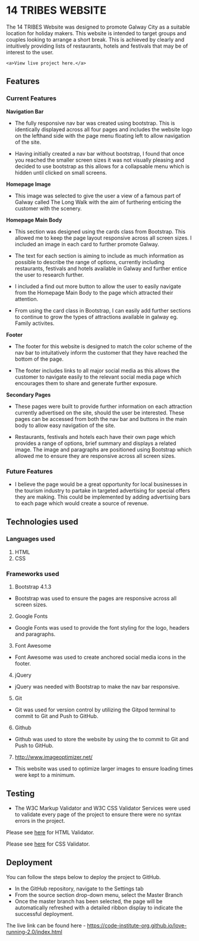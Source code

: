 # 14 TRIBES WEBSITE

The 14 TRIBES Website was designed to promote Galway City as a suitable location for holiday makers. This website is intended to target groups and couples looking to arrange a short break. This is achieved by clearly and intuitively providing lists of restaurants, hotels and festivals that may be of interest to the user. 

    <a>View live project here.</a>

## Features

### Current Features

**Navigation Bar**

- The fully responsive nav bar was created using bootstrap. This is identically displayed across all four pages and includes the website logo on the lefthand side with the page menu floating left to allow navigation of the site. 

- Having initially created a nav bar without bootstrap, I found that once you reached the smaller screen sizes it was not visually pleasing and decided to use bootstrap as this allows for a collapsable menu which is hidden until clicked on small screens.

**Homepage Image**

- This image was selected to give the user a view of a famous part of Galway called The Long Walk with the aim of furthering enticing the customer with the scenery.

**Homepage Main Body**

- This section was designed using the cards class from Bootstrap. This allowed me to keep the page layout responsive across all screen sizes. I included an image in each card to further promote Galway.

- The text for each section is aiming to include as much information as possible to describe the range of options, currently including restaurants, festivals and hotels available in Galway and further entice the user to research further.

- I included a find out more button to allow the user to easily navigate from the Homepage Main Body to the page which attracted their attention.

- From using the card class in Bootstrap, I can easily add further sections to continue to grow the types of attractions available in galway eg. Family activites.

**Footer**

- The footer for this website is designed to match the color scheme of the nav bar to intuitatively inform the customer that they have reached the bottom of the page.

- The footer includes links to all major social media as this allows the customer to navigate easily to the relevant social media page which encourages them to share and generate further exposure.

**Secondary Pages**

- These pages were built to provide further information on each attraction currently advertised on the site, should the user be interested. These pages can be accessed from both the nav bar and buttons in the main body to allow easy navigation of the site. 

- Restaurants, festivals and hotels each have their own page which provides a range of options, brief summary and displays a related image. The image and paragraphs are positioned using Bootstrap which allowed me to ensure they are responsive across all screen sizes.

### Future Features

- I believe the page would be a great opportunity for local businesses in the tourism industry to partake in targeted advertising for special offers they are making. This could be implemented by adding advertising bars to each page which would create a source of revenue.

## Technologies used

### Languages used

1. HTML
2. CSS

### Frameworks used

1. Bootstrap 4.1.3
* Bootstrap was used to ensure the pages are responsive across all screen sizes. 

2. Google Fonts
* Google Fonts was used to provide the font styling for the logo, headers and paragraphs.

3. Font Awesome
* Font Awesome was used to create anchored social media icons in the footer. 

4. jQuery
* jQuery was needed with Bootstrap to make the nav bar responsive.

5. Git
* Git was used for version control by utilizing the Gitpod terminal to commit to Git and Push to GitHub.

6. Github
* Github was used to store the website by using the to commit to Git and Push to GitHub.

7. http://www.imageoptimizer.net/
* This website was used to optimize larger images to ensure loading times were kept to a minimum.

## Testing

- The W3C Markup Validator and W3C CSS Validator Services were used to validate every page of the project to ensure there were no syntax errors in the project.

Please see [here](assets/images/htmlcheck.PNG) for HTML Validator.

Please see [here](assets/images/csscheck.PNG) for CSS Validator.


## Deployment

You can follow the steps below to deploy the project to GitHub.

  - In the GitHub repository, navigate to the Settings tab 
  - From the source section drop-down menu, select the Master Branch
  - Once the master branch has been selected, the page will be automatically refreshed with a detailed ribbon display to indicate the successful deployment. 

The live link can be found here - https://code-institute-org.github.io/love-running-2.0/index.html 